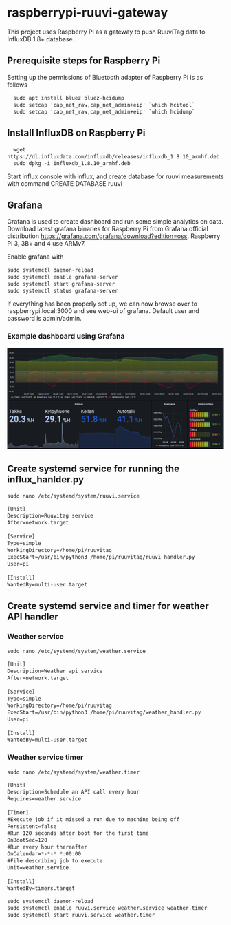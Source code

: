 # raspberrypi-ruuvi-gateway
This project uses Raspberry Pi as a gateway to push RuuviTag data to InfluxDB 1.8+ database.

## Prerequisite steps for Raspberry Pi
Setting up the permissions of Bluetooth adapter of Raspberry Pi is as follows
```shell
  sudo apt install bluez bluez-hcidump
  sudo setcap 'cap_net_raw,cap_net_admin+eip' `which hcitool`
  sudo setcap 'cap_net_raw,cap_net_admin+eip' `which hcidump`
```
## Install InfluxDB on Raspberry Pi
```shell
  wget https://dl.influxdata.com/influxdb/releases/influxdb_1.8.10_armhf.deb
  sudo dpkg -i influxdb_1.8.10_armhf.deb
```
Start influx console with influx, and create database for ruuvi measurements with command CREATE DATABASE ruuvi

## Grafana
Grafana is used to create dashboard and run some simple analytics on data. Download latest grafana binaries for Raspberry Pi from Grafana official distribution https://grafana.com/grafana/download?edition=oss. Raspberry Pi 3, 3B+ and 4 use ARMv7.

Enable grafana with
```
sudo systemctl daemon-reload
sudo systemctl enable grafana-server
sudo systemctl start grafana-server
sudo systemctl status grafana-server
```
If everything has been properly set up, we can now browse over to raspberrypi.local:3000 and see web-ui of grafana. Default user and password is admin/admin.
### Example dashboard using Grafana
![Dashboard](example_dashborad.png)

## Create systemd service for running the influx_hanlder.py

```
sudo nano /etc/systemd/system/ruuvi.service
```

```
[Unit]
Description=Ruuvitag service
After=network.target

[Service]
Type=simple
WorkingDirectory=/home/pi/ruuvitag
ExecStart=/usr/bin/python3 /home/pi/ruuvitag/ruuvi_handler.py
User=pi

[Install]
WantedBy=multi-user.target
```

## Create systemd service and timer for weather API handler
### Weather service
```
sudo nano /etc/systemd/system/weather.service
```

```
[Unit]
Description=Weather api service
After=network.target

[Service]
Type=simple
WorkingDirectory=/home/pi/ruuvitag
ExecStart=/usr/bin/python3 /home/pi/ruuvitag/weather_handler.py
User=pi

[Install]
WantedBy=multi-user.target
```
### Weather service timer
```
sudo nano /etc/systemd/system/weather.timer
```

```
[Unit]
Description=Schedule an API call every hour
Requires=weather.service

[Timer]
#Execute job if it missed a run due to machine being off
Persistent=false
#Run 120 seconds after boot for the first time
OnBootSec=120
#Run every hour thereafter
OnCalendar=*-*-* *:00:00
#File describing job to execute
Unit=weather.service

[Install]
WantedBy=timers.target
```

````
sudo systemctl daemon-reload
sudo systemctl enable ruuvi.service weather.service weather.timer
sudo systemctl start ruuvi.service weather.timer
````
